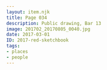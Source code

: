 ```yaml
---
layout: item.njk
title: Page 034
description: Public drawing, Bar 13
image: 201702_20170805_0040.jpg
date: 2017-03-01
ID: 2017-red-sketchbook
tags:  
- places 
- people
---
```

